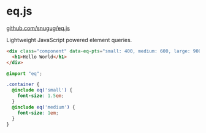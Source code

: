# eq.js

[github.com/snugug/eq.js](https://github.com/snugug/eq.js)

Lightweight JavaScript powered element queries.

```html
<div class="component" data-eq-pts="small: 400, medium: 600, large: 900">
  <h1>Hello World</h1>
</div>
```

```scss
@import "eq";

.container {
  @include eq('small') {
    font-size: 1.5em;
  }
  @include eq('medium') {
    font-size: 1em;
  }
}
```
